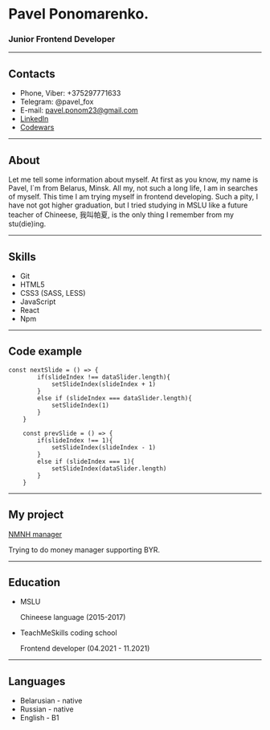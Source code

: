 # Pavel Ponomarenko.

### Junior Frontend Developer

---

## Contacts

- Phone, Viber: +375297771633
- Telegram: @pavel_fox
- E-mail: pavel.ponom23@gmail.com
- [LinkedIn](https://www.linkedin.com/in/pavel-fox/)
- [Codewars](https://www.codewars.com/users/Pavel-Ponomarenko)

---

## About

Let me tell some information about myself. At first as you know, my name is Pavel, I`m from Belarus, Minsk. All my, not such a long life, I am in searches of myself. This time I am trying myself in frontend developing. Such a pity, I have not got higher graduation, but I tried studying in MSLU like a future teacher of Chineese, 我叫帕夏, is the only thing I remember from my stu(die)ing.

---

## Skills

- Git
- HTML5
- CSS3 (SASS, LESS)
- JavaScript
- React
- Npm

---

## Code example

```
const nextSlide = () => {
        if(slideIndex !== dataSlider.length){
            setSlideIndex(slideIndex + 1)
        }
        else if (slideIndex === dataSlider.length){
            setSlideIndex(1)
        }
    }

    const prevSlide = () => {
        if(slideIndex !== 1){
            setSlideIndex(slideIndex - 1)
        }
        else if (slideIndex === 1){
            setSlideIndex(dataSlider.length)
        }
    }
```

---

## My project

[NMNH manager](https://github.com/Pavel-Ponomarenko/NMNH_manager)

Trying to do money manager supporting BYR.

---

## Education

- MSLU

  Chineese language (2015-2017)

- TeachMeSkills coding school

  Frontend developer (04.2021 - 11.2021)

---

## Languages

- Belarusian - native
- Russian - native
- English - B1
